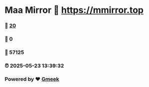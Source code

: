 # Maa Mirror :link: https://mmirror.top 
### :page_facing_up: [20](https://mmirror.top/tag.html) 
### :speech_balloon: 0 
### :hibiscus: 57125 
### :alarm_clock: 2025-05-23 13:39:32 
### Powered by :heart: [Gmeek](https://github.com/Meekdai/Gmeek)
